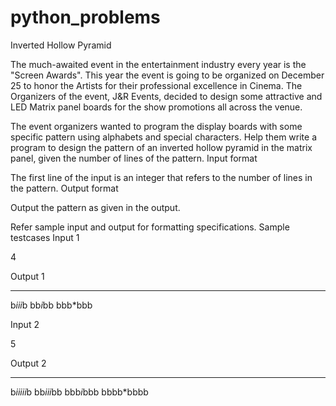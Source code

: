 # python_problems
Inverted Hollow Pyramid 

The much-awaited event in the entertainment industry every year is the "Screen Awards". This year the event is going to be organized on December 25 to honor the Artists for their professional excellence in Cinema. The Organizers of the event, J&R Events, decided to design some attractive and LED Matrix panel boards for the show promotions all across the venue.

The event organizers wanted to program the display boards with some specific pattern using alphabets and special characters. Help them write a program to design the pattern of an inverted hollow pyramid in the matrix panel, given the number of lines of the pattern.
Input format

The first line of the input is an integer that refers to the number of lines in the pattern.
Output format

Output the pattern as given in the output.

Refer sample input and output for formatting specifications.
Sample testcases
Input 1

4

Output 1

*******
b*iii*b
bb*i*bb
bbb*bbb

Input 2

5

Output 2

*********
b*iiiii*b
bb*iii*bb
bbb*i*bbb
bbbb*bbbb

